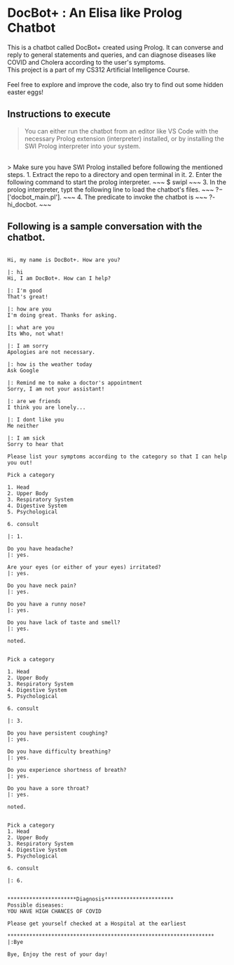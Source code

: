 # DocBot+ : An Elisa like Prolog Chatbot
This is a chatbot called DocBot+ created using Prolog. It can converse and reply to general statements and queries, and can diagnose diseases like COVID and Cholera according to the user's symptoms.
<br>
This project is a part of my CS312 Artificial Intelligence Course.
<br>
<br>
Feel free to explore and improve the code, also try to find out some hidden easter eggs!
<br>
## Instructions to execute
>You can either run the chatbot from an editor like VS Code with the necessary Prolog extension (interpreter) installed, or by installing the SWI Prolog interpreter into your system. 
<br>
> Make sure you have SWI Prolog installed before following the mentioned steps.
1. Extract the repo to a directory and open terminal in it.
2. Enter the following command to start the prolog interpreter.
~~~
$ swipl
~~~
3. In the prolog interpreter, typt the following line to load the chatbot's files.
~~~
?− ['docbot_main.pl'].
~~~
4. The predicate to invoke the chatbot is
~~~
?- hi_docbot.
~~~

## Following is a sample conversation with the chatbot.
~~~

Hi, my name is DocBot+. How are you?

|: hi
Hi, I am DocBot+. How can I help?

|: I'm good
That's great!

|: how are you
I'm doing great. Thanks for asking.

|: what are you
Its Who, not what!

|: I am sorry
Apologies are not necessary.

|: how is the weather today
Ask Google

|: Remind me to make a doctor's appointment
Sorry, I am not your assistant!

|: are we friends
I think you are lonely...

|: I dont like you
Me neither

|: I am sick
Sorry to hear that

Please list your symptoms according to the category so that I can help you out!

Pick a category

1. Head
2. Upper Body
3. Respiratory System
4. Digestive System
5. Psychological

6. consult

|: 1.

Do you have headache?
|: yes.

Are your eyes (or either of your eyes) irritated?
|: yes.

Do you have neck pain?
|: yes.

Do you have a runny nose?
|: yes.

Do you have lack of taste and smell?
|: yes.

noted.


Pick a category

1. Head
2. Upper Body
3. Respiratory System
4. Digestive System
5. Psychological

6. consult

|: 3.

Do you have persistent coughing?
|: yes.

Do you have difficulty breathing?
|: yes.

Do you experience shortness of breath?
|: yes.

Do you have a sore throat?
|: yes.

noted.


Pick a category
1. Head
2. Upper Body
3. Respiratory System
4. Digestive System
5. Psychological

6. consult

|: 6.


**********************Diagnosis**********************
Possible diseases:
YOU HAVE HIGH CHANCES OF COVID

Please get yourself checked at a Hospital at the earliest

******************************************************************
|:Bye

Bye, Enjoy the rest of your day!


~~~

